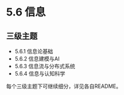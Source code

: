 # 5.6 信息

## 三级主题

- 5.6.1 信息论基础
- 5.6.2 信息建模与AI
- 5.6.3 信息流与分布式系统
- 5.6.4 信息与认知科学

每个三级主题下可继续细分，详见各自README。
